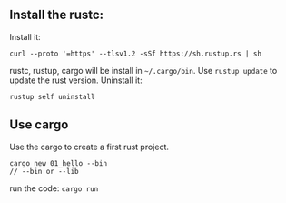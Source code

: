 ## Install the rustc:
Install it:
```
curl --proto '=https' --tlsv1.2 -sSf https://sh.rustup.rs | sh
```
rustc, rustup, cargo will be install in `~/.cargo/bin`. Use `rustup update` to update the rust version.
Uninstall it:
```
rustup self uninstall
```

## Use cargo
Use the cargo to create a first rust project.
```
cargo new 01_hello --bin
// --bin or --lib
```
run the code: `cargo run`





